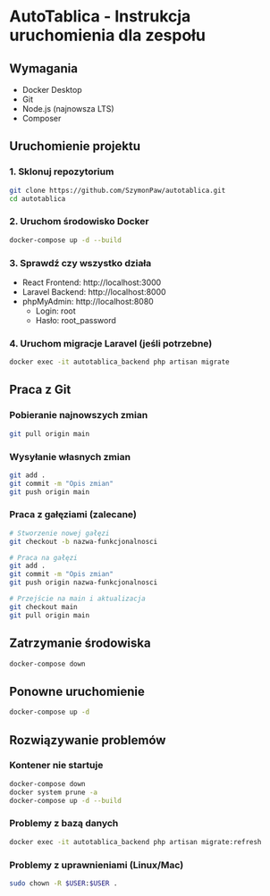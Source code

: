 # AutoTablica - Instrukcja uruchomienia dla zespołu

## Wymagania
- Docker Desktop
- Git
- Node.js (najnowsza LTS)
- Composer

## Uruchomienie projektu

### 1. Sklonuj repozytorium
```bash
git clone https://github.com/SzymonPaw/autotablica.git
cd autotablica
```

### 2. Uruchom środowisko Docker
```bash
docker-compose up -d --build
```

### 3. Sprawdź czy wszystko działa
- React Frontend: http://localhost:3000
- Laravel Backend: http://localhost:8000  
- phpMyAdmin: http://localhost:8080
  - Login: root
  - Hasło: root_password

### 4. Uruchom migracje Laravel (jeśli potrzebne)
```bash
docker exec -it autotablica_backend php artisan migrate
```

## Praca z Git

### Pobieranie najnowszych zmian
```bash
git pull origin main
```

### Wysyłanie własnych zmian
```bash
git add .
git commit -m "Opis zmian"
git push origin main
```

### Praca z gałęziami (zalecane)
```bash
# Stworzenie nowej gałęzi
git checkout -b nazwa-funkcjonalnosci

# Praca na gałęzi
git add .
git commit -m "Opis zmian"
git push origin nazwa-funkcjonalnosci

# Przejście na main i aktualizacja
git checkout main
git pull origin main
```

## Zatrzymanie środowiska
```bash
docker-compose down
```

## Ponowne uruchomienie
```bash
docker-compose up -d
```

## Rozwiązywanie problemów

### Kontener nie startuje
```bash
docker-compose down
docker system prune -a
docker-compose up -d --build
```

### Problemy z bazą danych
```bash
docker exec -it autotablica_backend php artisan migrate:refresh
```

### Problemy z uprawnieniami (Linux/Mac)
```bash
sudo chown -R $USER:$USER .
```
